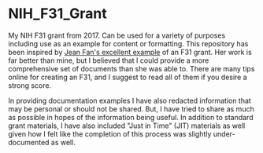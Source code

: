 # NIH_F31_Grant
My NIH F31 grant from 2017. Can be used for a variety of purposes including use as an example for
content or formatting. This repository has been inspired by [Jean Fan's excellent example](http://jef.works/blog/2017/10/19/NIH-F-series-grant-tips-and-example/)
of an F31 grant. Her work is far better than mine, but I believed that I could provide a more comprehensive
set of documents than she was able to. There are many tips online for creating an F31, and I suggest to
read all of them if you desire a strong score.

In providing documentation examples I have also redacted information that may be personal or should not be shared. But, I
have tried to share as much as possible in hopes of the information being useful. In addition to standard grant materials, I
have also included "Just in Time" (JIT) materials as well given how I felt like the completion of this process was slightly
under-documented as well.
